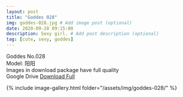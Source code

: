 ```yaml
---
layout: post
title: "Goddes 028"
img: goddes-028.jpg # Add image post (optional)
date: 2020-09-28 09:15:00
description: Sexy girl. # Add post description (optional)
tag: [cute, sexy, goddes]
---
```

Goddes No.028  
Model: 阳阳                        
Images in download package have full quality                    
Google Drive [Download Full](http://gestyy.com/eeXB0N)

{% include image-gallery.html folder="/assets/img/goddes-028/" %}

